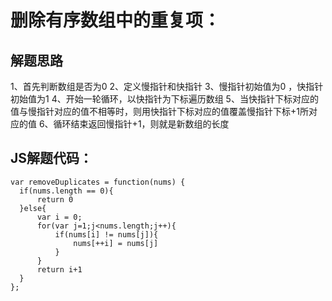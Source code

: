 
# 删除有序数组中的重复项：

## 解题思路
1、首先判断数组是否为0
2、定义慢指针和快指针
3、慢指针初始值为0 ，快指针初始值为1
4、开始一轮循环，以快指针为下标遍历数组
5、当快指针下标对应的值与慢指针对应的值不相等时，则用快指针下标对应的值覆盖慢指针下标+1所对应的值
6、循环结束返回慢指针+1，则就是新数组的长度

## JS解题代码：
```
var removeDuplicates = function(nums) {
  if(nums.length == 0){
      return 0
  }else{
      var i = 0;
      for(var j=1;j<nums.length;j++){
          if(nums[i] != nums[j]){
              nums[++i] = nums[j]
          }
      }
      return i+1
  }
};

```